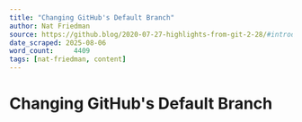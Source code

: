 ```yaml
---
title: "Changing GitHub's Default Branch"
author: Nat Friedman
source: https://github.blog/2020-07-27-highlights-from-git-2-28/#introducing-init-defaultbranch
date_scraped: 2025-08-06
word_count:     4409
tags: [nat-friedman, content]
---
```


# Changing GitHub's Default Branch

